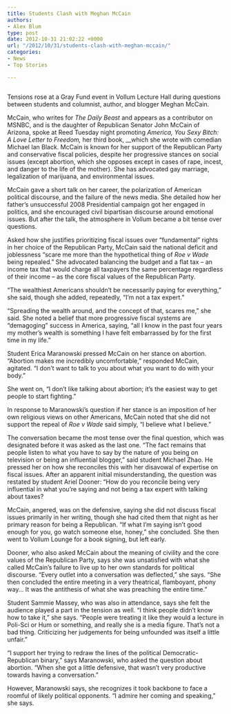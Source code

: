 ```yaml
---
title: Students Clash with Meghan McCain
authors:
- Alex Blum
type: post
date: 2012-10-31 21:02:22 +0000
url: "/2012/10/31/students-clash-with-meghan-mccain/"
categories:
- News
- Top Stories

---
```

<a href="http://www.reedquest.org/2012/10/students-clash-with-meghan-mccain/mccain_web/" rel="attachment wp-att-1761"><img class="alignnone size-full wp-image-1761" title="Meghan McCain" src="https://i1.wp.com/www.reedquest.org/wp-content/uploads/2012/10/mccain_web.jpg?resize=770%2C430" alt="" data-recalc-dims="1" /></a>

Tensions rose at a Gray Fund event in Vollum Lecture Hall during questions between students and columnist, author, and blogger Meghan McCain.

McCain, who writes for _The Daily Beast_ and appears as a contributor on MSNBC, and is the daughter of Republican Senator John McCain of Arizona, spoke at Reed Tuesday night promoting _America, You Sexy Bitch: A Love Letter to Freedom,_ her third book, __which she wrote with comedian Michael Ian Black. McCain is known for her support of the Republican Party and conservative fiscal policies, despite her progressive stances on social issues (except abortion, which she opposes except in cases of rape, incest, and danger to the life of the mother). She has advocated gay marriage, legalization of marijuana, and environmental issues.

McCain gave a short talk on her career, the polarization of American political discourse, and the failure of the news media. She detailed how her father&#8217;s unsuccessful 2008 Presidential campaign got her engaged in politics, and she encouraged civil bipartisan discourse around emotional issues. But after the talk, the atmosphere in Vollum became a bit tense over questions.

Asked how she justifies prioritizing fiscal issues over “fundamental” rights in her choice of the Republican Party, McCain said the national deficit and joblessness “scare me more than the hypothetical thing of _Roe v Wade_ being repealed.” She advocated balancing the budget and a flat tax – an income tax that would charge all taxpayers the same percentage regardless of their income – as the core fiscal values of the Republican Party.

“The wealthiest Americans shouldn&#8217;t be necessarily paying for everything,” she said, though she added, repeatedly, “I&#8217;m not a tax expert.”

“Spreading the wealth around, and the concept of that, scares me,” she said. She noted a belief that more progressive fiscal systems are “demagoging” success in America, saying, “all I know in the past four years my mother&#8217;s wealth is something I have felt embarrassed by for the first time in my life.&#8221;

Student Erica Maranowski pressed McCain on her stance on abortion. “Abortion makes me incredibly uncomfortable,” responded McCain, agitated. “I don&#8217;t want to talk to you about what you want to do with your body.”

She went on, “I don&#8217;t like talking about abortion; it&#8217;s the easiest way to get people to start fighting.”

In response to Maranowski&#8217;s question if her stance is an imposition of her own religious views on other Americans, McCain noted that she did not support the repeal of _Roe v Wade_ said simply, “I believe what I believe.”

The conversation became the most tense over the final question, which was designated before it was asked as the last one. “The fact remains that people listen to what you have to say by the nature of you being on television or being an influential blogger,” said student Michael Zhao. He pressed her on how she reconciles this with her disavowal of expertise on fiscal issues. After an apparent initial misunderstanding, the question was restated by student Ariel Dooner: “How do you reconcile being very influential in what you&#8217;re saying and not being a tax expert with talking about taxes?

McCain, angered, was on the defensive, saying she did not discuss fiscal issues primarily in her writing, though she had cited them that night as her primary reason for being a Republican. “If what I&#8217;m saying isn&#8217;t good enough for you, go watch someone else, honey,” she concluded. She then went to Vollum Lounge for a book signing, but left early.

Dooner, who also asked McCain about the meaning of civility and the core values of the Republican Party, says she was unsatisfied with what she called McCain&#8217;s failure to live up to her own standards for political discourse. “Every outlet into a conversation was deflected,” she says. “She then concluded the entire meeting in a very theatrical, flamboyant, phony way&#8230; It was the antithesis of what she was preaching the entire time.”

Student Sammie Massey, who was also in attendance, says she felt the audience played a part in the tension as well. “I think people didn&#8217;t know how to take it,” she says. “People were treating it like they would a lecture in Poli-Sci or Hum or something, and really she is a media figure. That&#8217;s not a bad thing. Criticizing her judgements for being unfounded was itself a little unfair.”

“I support her trying to redraw the lines of the political Democratic-Republican binary,” says Maranowski, who asked the question about abortion. “When she got a little defensive, that wasn&#8217;t very productive towards having a conversation.”

However, Maranowski says, she recognizes it took backbone to face a roomful of likely political opponents. “I admire her coming and speaking,” she says.